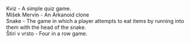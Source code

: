 Kviz - A simple quiz game.<br />
Mišek Mervin - An Arkanoid clone<br />
Snake - The game in which a player attempts to eat items by running into them with the head of the snake.<br />
Štiri v vrsto - Four in a row game.
